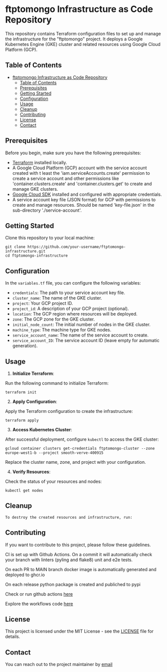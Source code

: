 # ftptomongo Infrastructure as Code Repository

This repository contains Terraform configuration files to set up and manage the infrastructure for the "ftptomongo" project. It deploys a Google Kubernetes Engine (GKE) cluster and related resources using Google Cloud Platform (GCP).

## Table of Contents

- [ftptomongo Infrastructure as Code Repository](#ftptomongo-infrastructure-as-code-repository)
  - [Table of Contents](#table-of-contents)
  - [Prerequisites](#prerequisites)
  - [Getting Started](#getting-started)
  - [Configuration](#configuration)
  - [Usage](#usage)
  - [Cleanup](#cleanup)
  - [Contributing](#contributing)
  - [License](#license)
  - [Contact](#contact)

## Prerequisites

Before you begin, make sure you have the following prerequisites:

- [Terraform](https://www.terraform.io/downloads.html) installed locally.
- A Google Cloud Platform (GCP) account with the service account created with t least the 'iam.serviceAccounts.create' permission to create a service account and other permissions like 'container.clusters.create' and 'container.clusters.get' to create and manage GKE clusters.
- [Google Cloud SDK](https://cloud.google.com/sdk/docs/install) installed and configured with appropriate credentials.
- A service account key file (JSON format) for GCP with permissions to create and manage resources. Should be named 'key-file.json' in the sub-directory './service-account'.

## Getting Started

Clone this repository to your local machine:

```shell
git clone https://github.com/your-username/ftptomongo-infrastructure.git
cd ftptomongo-infrastructure
```

## Configuration

In the `variables.tf` file, you can configure the following variables:

- `credentials`: The path to your service account key file.
- `cluster_name`: The name of the GKE cluster.
- `project`: Your GCP project ID.
- `project_id`: A description of your GCP project (optional).
- `location`: The GCP region where resources will be deployed.
- `zone`: The GCP zone for the GKE cluster.
- `initial_node_count`: The initial number of nodes in the GKE cluster.
- `machine_type`: The machine type for GKE nodes.
- `service_account_name`: The name of the service account to create.
- `service_account_ID`: The service account ID (leave empty for automatic generation).

## Usage

1. **Initialize Terraform**:

Run the following command to initialize Terraform:

```shell
terraform init
```

2. **Apply Configuration**:

Apply the Terraform configuration to create the infrastructure:

```shell
terraform apply
```

3. **Access Kubernetes Cluster**:

After successful deployment, configure `kubectl` to access the GKE cluster:

```shell
gcloud container clusters get-credentials ftptomongo-cluster --zone europe-west1-b --project smooth-verve-400915
```

Replace the cluster name, zone, and project with your configuration.

4. **Verify Resources**:

Check the status of your resources and nodes:

```shell
kubectl get nodes
```

## Cleanup

```shell
To destroy the created resources and infrastructure, run:
```

## Contributing

If you want to contribute to this project, please follow these guidelines.

CI is set up with Github Actions.
On a commit it will automatically check your branch with linters (pyling and flake8)
unit and e2e tests.

On each PR to MAIN branch docker image is automatically generated and deployed to ghcr.io

On each release python package is created and publiched to pypi

Check or run github actions [here](https://github.com/nill2/ftptomongo/actions)

Explore the workflows code [here](https://github.com/nill2/ftptomongo/tree/main/.github/workflows)

## License

This project is licensed under the MIT License - see the [LICENSE](LICENSE) file for details.

## Contact

You can reach out to the project maintainer by [email](mailto:danil.d.kabanov@gmail.com)
